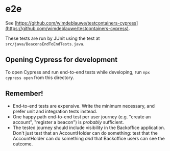 # e2e

See [https://github.com/wimdeblauwe/testcontainers-cypress](https://github.com/wimdeblauwe/testcontainers-cypress).

These tests are run by JUnit using the test at `src/java/BeaconsEndToEndTests.java`.

## Opening Cypress for development

To open Cypress and run end-to-end tests while developing, run `npx cypress open` from this directory.

## Remember!

- End-to-end tests are expensive. Write the minimum necessary, and prefer unit and integration tests instead.
- One happy path end-to-end test per user journey (e.g. "create an account", "register a beacon") is _probably_ sufficient.
- The tested journey should include visibility in the Backoffice application. Don't just test that
  an AccountHolder can do something: test that the AccountHolder can do something _and_ that Backoffice users can
  see the outcome.
